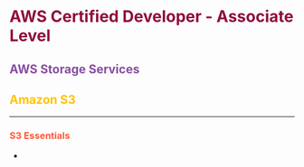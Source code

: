 # <span style="color:#900C3F">AWS Certified Developer - Associate Level</span>
## <span style="color:#884ea0 ">**AWS Storage Services**</span>
## <span style="color:#FFC300 ">Amazon S3</span>
---
### <span style="color: #ff5733 ">S3 Essentials</span>

* 
